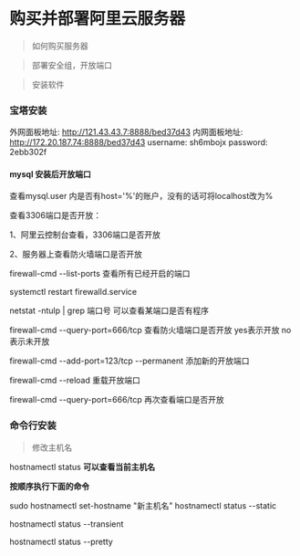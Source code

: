 # 购买并部署阿里云服务器

> 如何购买服务器     

> 部署安全组，开放端口

> 安装软件

### 宝塔安装

外网面板地址: http://121.43.43.7:8888/bed37d43
内网面板地址: http://172.20.187.74:8888/bed37d43
username: sh6mbojx
password: 2ebb302f



#### mysql 安装后开放端口

查看mysql.user 内是否有host='%'的账户，没有的话可将localhost改为%

查看3306端口是否开放：

1、阿里云控制台查看，3306端口是否开放

2、服务器上查看防火墙端口是否开放

firewall-cmd --list-ports 查看所有已经开启的端口

systemctl restart firewalld.service

netstat -ntulp | grep 端口号 可以查看某端口是否有程序

firewall-cmd --query-port=666/tcp 查看防火墙端口是否开放 yes表示开放 no表示未开放

firewall-cmd --add-port=123/tcp --permanent 添加新的开放端口

firewall-cmd --reload 重载开放端口

firewall-cmd --query-port=666/tcp 再次查看端口是否开放

### 命令行安装





> 修改主机名

hostnamectl status  **可以查看当前主机名**



**按顺序执行下面的命令**

sudo hostnamectl set-hostname "新主机名"
hostnamectl status --static

hostnamectl status --transient

hostnamectl status --pretty

